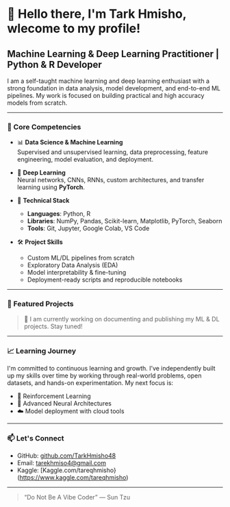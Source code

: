 # 👋 Hello there, I'm Tark Hmisho, wlecome to my profile!

## Machine Learning & Deep Learning Practitioner | Python & R Developer

I am a self-taught machine learning and deep learning enthusiast with a strong foundation in data analysis, model development, and end-to-end ML pipelines. My work is focused on building practical and high accuracy models from scratch.

---

### 💼 Core Competencies

- 📊 **Data Science & Machine Learning**  
  Supervised and unsupervised learning, data preprocessing, feature engineering, model evaluation, and deployment.

- 🧠 **Deep Learning**  
  Neural networks, CNNs, RNNs, custom architectures, and transfer learning using **PyTorch**.

- 🔧 **Technical Stack**  
  - **Languages**: Python, R
  - **Libraries**: NumPy, Pandas, Scikit-learn, Matplotlib, PyTorch, Seaborn  
  - **Tools**: Git, Jupyter, Google Colab, VS Code  

- 🛠️ **Project Skills**  
  - Custom ML/DL pipelines from scratch  
  - Exploratory Data Analysis (EDA)  
  - Model interpretability & fine-tuning  
  - Deployment-ready scripts and reproducible notebooks

---

### 📂 Featured Projects

> 🔧 I am currently working on documenting and publishing my ML & DL projects. Stay tuned!


---

### 📈 Learning Journey

I'm committed to continuous learning and growth. I’ve independently built up my skills over time by working through real-world problems, open datasets, and hands-on experimentation. My next focus is:

- 🔬 Reinforcement Learning
- 🧠 Advanced Neural Architectures
- ☁️ Model deployment with cloud tools

---

### 📫 Let's Connect

- GitHub: [github.com/TarkHmisho48](https://github.com/TarkHmisho48)  
- Email: tarekhmiso4@gmail.com
- Kaggle: [Kaggle.com/tareqhmisho}(https://www.kaggle.com/tareqhmisho)

---

> “Do Not Be A Vibe Coder” — Sun Tzu
